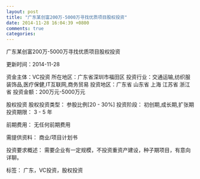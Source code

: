 ```yaml
---
layout: post
title: "广东某创富200万-5000万寻找优质项目股权投资"
date: 2014-11-28 16:04:39 +0800
comments: true
categories: 
---
```

广东某创富200万-5000万寻找优质项目股权投资



更新时间：2014-11-28

资金主体：VC投资
所在地区：广东省深圳市福田区
投资行业：交通运输,纺织服装饰品,医疗保健,IT互联网,商务贸易
投资地区：广东省 山东省 上海 江苏省 浙江省
投资金额：200万元-5000万元

股权投资
股权投资类型：
                            参股比例[20 - 30%] 
                                                                                投资阶段：
                            初创期,成长期,扩张期 
                                                                                                                                        投资期限：
                            3 - 5 年

前期费用：
无任何前期费用

需提供资料：
商业/项目计划书

投资要求概述：
需要企业有一定规模，不投资重资产建设，种子期项目，有意向详聊。

标签：
广东，VC投资，股权投资

